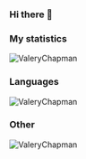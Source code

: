 ### Hi there 👋


### My statistics
<p align="left"><img src="https://github-readme-stats.vercel.app/api?username=ValeryChapman&show_icons=true&theme=tokyonight" alt="ValeryChapman"/></p>
<!--radical, merko, tokyonight-->

### Languages
<p align="left"><img src="https://github-readme-stats.vercel.app/api/top-langs/?username=ValeryChapman&layout=compact&theme=tokyonight" alt="ValeryChapman"/></p> 

### Other
<p align="left"><img src="https://komarev.com/ghpvc/?username=ValeryChapman" alt="ValeryChapman"/></p>
<!--radical, merko, tokyonight-->

<!--
**ValeryChapman/ValeryChapman** is a ✨ _special_ ✨ repository because its `README.md` (this file) appears on your GitHub profile.

Here are some ideas to get you started:

- 🔭 I’m currently working on ...
- 🌱 I’m currently learning ...
- 👯 I’m looking to collaborate on ...
- 🤔 I’m looking for help with ...
- 💬 Ask me about ...
- 📫 How to reach me: ...
- 😄 Pronouns: ...
- ⚡ Fun fact: ...
-->
